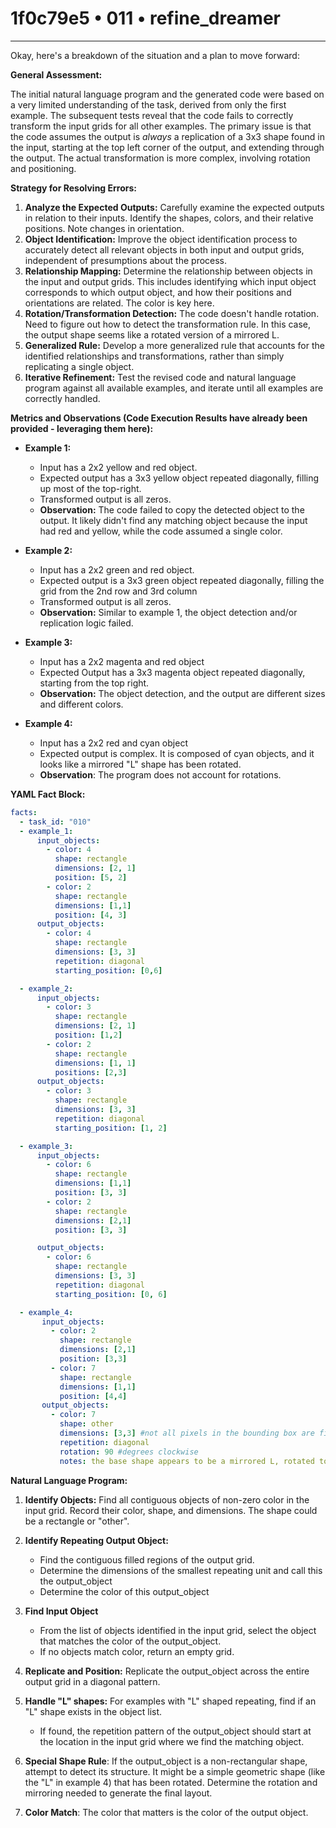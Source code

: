 # 1f0c79e5 • 011 • refine_dreamer

---
Okay, here's a breakdown of the situation and a plan to move forward:

**General Assessment:**

The initial natural language program and the generated code were based on a very limited understanding of the task, derived from only the first example. The subsequent tests reveal that the code fails to correctly transform the input grids for all other examples. The primary issue is that the code assumes the output is *always* a replication of a 3x3 shape found in the input, starting at the top left corner of the output, and extending through the output. The actual transformation is more complex, involving rotation and positioning.

**Strategy for Resolving Errors:**

1.  **Analyze the Expected Outputs:** Carefully examine the expected outputs in relation to their inputs. Identify the shapes, colors, and their relative positions. Note changes in orientation.
2.  **Object Identification:** Improve the object identification process to accurately detect all relevant objects in both input and output grids, independent of presumptions about the process.
3.  **Relationship Mapping:** Determine the relationship between objects in the input and output grids. This includes identifying which input object corresponds to which output object, and how their positions and orientations are related. The color is key here.
4.  **Rotation/Transformation Detection:** The code doesn't handle rotation. Need to figure out how to detect the transformation rule. In this case, the output shape seems like a rotated version of a mirrored L.
5.  **Generalized Rule:** Develop a more generalized rule that accounts for the identified relationships and transformations, rather than simply replicating a single object.
6.  **Iterative Refinement:** Test the revised code and natural language program against all available examples, and iterate until all examples are correctly handled.

**Metrics and Observations (Code Execution Results have already been provided - leveraging them here):**

*   **Example 1:**
    *   Input has a 2x2 yellow and red object.
    *   Expected output has a 3x3 yellow object repeated diagonally, filling up most of the top-right.
    *   Transformed output is all zeros.
    *   **Observation:** The code failed to copy the detected object to the output. It likely didn't find any matching object because the input had red and yellow, while the code assumed a single color.

*   **Example 2:**
    *   Input has a 2x2 green and red object.
    *   Expected output is a 3x3 green object repeated diagonally, filling the grid from the 2nd row and 3rd column
    *   Transformed output is all zeros.
    *   **Observation:** Similar to example 1, the object detection and/or replication logic failed.

*   **Example 3:**
    *   Input has a 2x2 magenta and red object
    *   Expected Output has a 3x3 magenta object repeated diagonally, starting from the top right.
    *   **Observation:** The object detection, and the output are different sizes and different colors.

*    **Example 4:**
     *  Input has a 2x2 red and cyan object
     *   Expected output is complex. It is composed of cyan objects, and it looks like a mirrored "L" shape has been rotated.
     *   **Observation**: The program does not account for rotations.

**YAML Fact Block:**

```yaml
facts:
  - task_id: "010"
  - example_1:
      input_objects:
        - color: 4
          shape: rectangle
          dimensions: [2, 1]
          position: [5, 2]
        - color: 2
          shape: rectangle
          dimensions: [1,1]
          position: [4, 3]
      output_objects:
        - color: 4
          shape: rectangle
          dimensions: [3, 3]
          repetition: diagonal
          starting_position: [0,6]

  - example_2:
      input_objects:
        - color: 3
          shape: rectangle
          dimensions: [2, 1]
          position: [1,2]
        - color: 2
          shape: rectangle
          dimensions: [1, 1]
          positions: [2,3]
      output_objects:
        - color: 3
          shape: rectangle
          dimensions: [3, 3]
          repetition: diagonal
          starting_position: [1, 2]

  - example_3:
      input_objects:
        - color: 6
          shape: rectangle
          dimensions: [1,1]
          position: [3, 3]
        - color: 2
          shape: rectangle
          dimensions: [2,1]
          position: [3, 3]

      output_objects:
        - color: 6
          shape: rectangle
          dimensions: [3, 3]
          repetition: diagonal
          starting_position: [0, 6]

  - example_4:
       input_objects:
         - color: 2
           shape: rectangle
           dimensions: [2,1]
           position: [3,3]
         - color: 7
           shape: rectangle
           dimensions: [1,1]
           position: [4,4]
       output_objects:
         - color: 7
           shape: other
           dimensions: [3,3] #not all pixels in the bounding box are filled
           repetition: diagonal
           rotation: 90 #degrees clockwise
           notes: the base shape appears to be a mirrored L, rotated to create the repeating pattern

```

**Natural Language Program:**

1.  **Identify Objects:** Find all contiguous objects of non-zero color in the input grid. Record their color, shape, and dimensions. The shape could be a rectangle or "other".

2.  **Identify Repeating Output Object:**
    *   Find the contiguous filled regions of the output grid.
    *   Determine the dimensions of the smallest repeating unit and call this the output\_object
    *   Determine the color of this output\_object

3. **Find Input Object**
    * From the list of objects identified in the input grid, select the object that matches the color of the output\_object.
    * If no objects match color, return an empty grid.

4.  **Replicate and Position:** Replicate the output\_object across the entire output grid in a diagonal pattern.

5.  **Handle "L" shapes:** For examples with "L" shaped repeating, find if an "L" shape exists in the object list.
    *   If found, the repetition pattern of the output\_object should start at the location in the input grid where we find the matching object.

6. **Special Shape Rule**: If the output\_object is a non-rectangular shape, attempt to detect its structure. It might be a simple geometric shape (like the "L" in example 4) that has been rotated. Determine the rotation and mirroring needed to generate the final layout.

7. **Color Match**: The color that matters is the color of the output object.

